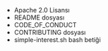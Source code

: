 - Apache 2.0 Lisansı
- README dosyası
- CODE_OF_CONDUCT
- CONTRIBUTING dosyası
- simple-interest.sh bash betiği
